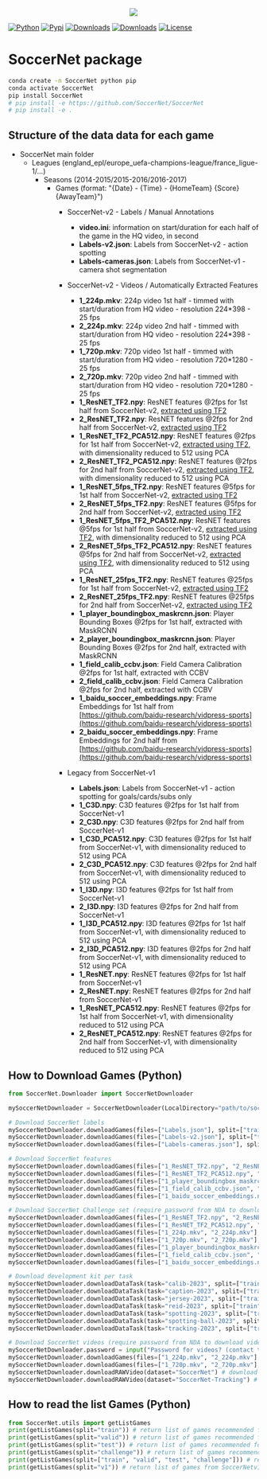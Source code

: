 <div align="center">
  <img src="https://raw.githubusercontent.com/soccernet/soccernet/main/doc/images/soccernet.png">
</div>

[![Python](https://img.shields.io/pypi/pyversions/SoccerNet)](https://img.shields.io/pypi/pyversions/SoccerNet)
[![Pypi](https://img.shields.io/pypi/v/SoccerNet)](https://pypi.org/project/SoccerNet/)
[![Downloads](https://static.pepy.tech/personalized-badge/SoccerNet?period=month&units=international_system&left_color=grey&right_color=brightgreen&left_text=PyPI%20downloads/month)](https://pepy.tech/project/SoccerNet)
[![Downloads](https://static.pepy.tech/personalized-badge/SoccerNet?period=total&units=international_system&left_color=grey&right_color=brightgreen&left_text=Downloads)](https://pepy.tech/project/SoccerNet)
[![License](https://img.shields.io/badge/license-MIT-green.svg)](https://github.com/SoccerNet/SoccerNet/blob/master/LICENSE)
<!-- [![LOC](https://sloc.xyz/github/SoccerNet/SoccerNet/?category=code)](https://github.com/SoccerNet/SoccerNet/) -->
<!-- [![Forks](https://img.shields.io/github/forks/SoccerNet/SoccerNet.svg)](https://github.com/SoccerNet/SoccerNet/network) -->
<!-- [![Issues](https://img.shields.io/github/issues/SoccerNet/SoccerNet.svg)](https://github.com/SoccerNet/SoccerNet/issues) -->
<!-- [![Project Status](http://www.repostatus.org/badges/latest/active.svg)](http://www.repostatus.org/#active) -->

# SoccerNet package

```bash
conda create -n SoccerNet python pip
conda activate SoccerNet
pip install SoccerNet
# pip install -e https://github.com/SoccerNet/SoccerNet
# pip install -e .
```

## Structure of the data data for each game

- SoccerNet main folder
  - Leagues (england_epl/europe_uefa-champions-league/france_ligue-1/...)
    - Seasons (2014-2015/2015-2016/2016-2017)
      - Games (format: "{Date} - {Time} - {HomeTeam} {Score} {AwayTeam}")
        - SoccerNet-v2 - Labels / Manual Annotations
          - **video.ini**: information on start/duration for each half of the game in the HQ video, in second
          - **Labels-v2.json**: Labels from SoccerNet-v2 - action spotting
          - **Labels-cameras.json**: Labels from SoccerNet-v1 - camera shot segmentation

        - SoccerNet-v2 - Videos / Automatically Extracted Features
          - **1_224p.mkv**: 224p video 1st half - timmed with start/duration from HQ video - resolution 224*398 - 25 fps
          - **2_224p.mkv**: 224p video 2nd half - timmed with start/duration from HQ video - resolution 224*398 - 25 fps
          - **1_720p.mkv**: 720p video 1st half - timmed with start/duration from HQ video - resolution 720*1280 - 25 fps
          - **2_720p.mkv**: 720p video 2nd half - timmed with start/duration from HQ video - resolution 720*1280 - 25 fps
          - **1_ResNET_TF2.npy**: ResNET features @2fps for 1st half from SoccerNet-v2, [extracted using TF2](https://github.com/SilvioGiancola/SoccerNetv2-DevKit)
          - **2_ResNET_TF2.npy**: ResNET features @2fps for 2nd half from SoccerNet-v2, [extracted using TF2](https://github.com/SilvioGiancola/SoccerNetv2-DevKit)
          - **1_ResNET_TF2_PCA512.npy**: ResNET features @2fps for 1st half from SoccerNet-v2, [extracted using TF2](https://github.com/SilvioGiancola/SoccerNetv2-DevKit), with dimensionality reduced to 512 using PCA
          - **2_ResNET_TF2_PCA512.npy**: ResNET features @2fps for 2nd half from SoccerNet-v2, [extracted using TF2](https://github.com/SilvioGiancola/SoccerNetv2-DevKit), with dimensionality reduced to 512 using PCA
          - **1_ResNET_5fps_TF2.npy**: ResNET features @5fps for 1st half from SoccerNet-v2, [extracted using TF2](https://github.com/SilvioGiancola/SoccerNetv2-DevKit)
          - **2_ResNET_5fps_TF2.npy**: ResNET features @5fps for 2nd half from SoccerNet-v2, [extracted using TF2](https://github.com/SilvioGiancola/SoccerNetv2-DevKit)
          - **1_ResNET_5fps_TF2_PCA512.npy**: ResNET features @5fps for 1st half from SoccerNet-v2, [extracted using TF2](https://github.com/SilvioGiancola/SoccerNetv2-DevKit), with dimensionality reduced to 512 using PCA
          - **2_ResNET_5fps_TF2_PCA512.npy**: ResNET features @5fps for 2nd half from SoccerNet-v2, [extracted using TF2](https://github.com/SilvioGiancola/SoccerNetv2-DevKit), with dimensionality reduced to 512 using PCA
          - **1_ResNET_25fps_TF2.npy**: ResNET features @25fps for 1st half from SoccerNet-v2, [extracted using TF2](https://github.com/SilvioGiancola/SoccerNetv2-DevKit)
          - **2_ResNET_25fps_TF2.npy**: ResNET features @25fps for 2nd half from SoccerNet-v2, [extracted using TF2](https://github.com/SilvioGiancola/SoccerNetv2-DevKit)
          - **1_player_boundingbox_maskrcnn.json**: Player Bounding Boxes @2fps for 1st half, extracted with MaskRCNN
          - **2_player_boundingbox_maskrcnn.json**: Player Bounding Boxes @2fps for 2nd half, extracted with MaskRCNN
          - **1_field_calib_ccbv.json**: Field Camera Calibration @2fps for 1st half, extracted with CCBV
          - **2_field_calib_ccbv.json**: Field Camera Calibration @2fps for 2nd half, extracted with CCBV
          - **1_baidu_soccer_embeddings.npy**: Frame Embeddings for 1st half from [https://github.com/baidu-research/vidpress-sports](https://github.com/baidu-research/vidpress-sports)
          - **2_baidu_soccer_embeddings.npy**: Frame Embeddings for 2nd half from [https://github.com/baidu-research/vidpress-sports](https://github.com/baidu-research/vidpress-sports)

        - Legacy from SoccerNet-v1
          - **Labels.json**: Labels from SoccerNet-v1 - action spotting for goals/cards/subs only
          - **1_C3D.npy**: C3D features @2fps for 1st half from SoccerNet-v1
          - **2_C3D.npy**: C3D features @2fps for 2nd half from SoccerNet-v1
          - **1_C3D_PCA512.npy**: C3D features @2fps for 1st half from SoccerNet-v1, with dimensionality reduced to 512 using PCA
          - **2_C3D_PCA512.npy**: C3D features @2fps for 2nd half from SoccerNet-v1, with dimensionality reduced to 512 using PCA
          - **1_I3D.npy**: I3D features @2fps for 1st half from SoccerNet-v1
          - **2_I3D.npy**: I3D features @2fps for 2nd half from SoccerNet-v1
          - **1_I3D_PCA512.npy**: I3D features @2fps for 1st half from SoccerNet-v1, with dimensionality reduced to 512 using PCA
          - **2_I3D_PCA512.npy**: I3D features @2fps for 2nd half from SoccerNet-v1, with dimensionality reduced to 512 using PCA
          - **1_ResNET.npy**: ResNET features @2fps for 1st half from SoccerNet-v1
          - **2_ResNET.npy**: ResNET features @2fps for 2nd half from SoccerNet-v1
          - **1_ResNET_PCA512.npy**: ResNET features @2fps for 1st half from SoccerNet-v1, with dimensionality reduced to 512 using PCA
          - **2_ResNET_PCA512.npy**: ResNET features @2fps for 2nd half from SoccerNet-v1, with dimensionality reduced to 512 using PCA


## How to Download Games (Python)

```python
from SoccerNet.Downloader import SoccerNetDownloader

mySoccerNetDownloader = SoccerNetDownloader(LocalDirectory="path/to/soccernet")

# Download SoccerNet labels
mySoccerNetDownloader.downloadGames(files=["Labels.json"], split=["train", "valid", "test"]) # download labels
mySoccerNetDownloader.downloadGames(files=["Labels-v2.json"], split=["train", "valid", "test"]) # download labels SN v2
mySoccerNetDownloader.downloadGames(files=["Labels-cameras.json"], split=["train", "valid", "test"]) # download labels for camera shot

# Download SoccerNet features
mySoccerNetDownloader.downloadGames(files=["1_ResNET_TF2.npy", "2_ResNET_TF2.npy"], split=["train", "valid", "test"]) # download Features
mySoccerNetDownloader.downloadGames(files=["1_ResNET_TF2_PCA512.npy", "2_ResNET_TF2_PCA512.npy"], split=["train", "valid", "test"]) # download Features reduced with PCA
mySoccerNetDownloader.downloadGames(files=["1_player_boundingbox_maskrcnn.json", "2_player_boundingbox_maskrcnn.json"], split=["train", "valid", "test"]) # download Player Bounding Boxes inferred with MaskRCNN
mySoccerNetDownloader.downloadGames(files=["1_field_calib_ccbv.json", "2_field_calib_ccbv.json"], split=["train", "valid", "test"]) # download Field Calibration inferred with CCBV
mySoccerNetDownloader.downloadGames(files=["1_baidu_soccer_embeddings.npy", "2_baidu_soccer_embeddings.npy"], split=["train", "valid", "test"]) # download Frame Embeddings from https://github.com/baidu-research/vidpress-sports

# Download SoccerNet Challenge set (require password from NDA to download videos)
mySoccerNetDownloader.downloadGames(files=["1_ResNET_TF2.npy", "2_ResNET_TF2.npy"], split=["challenge"]) # download ResNET Features
mySoccerNetDownloader.downloadGames(files=["1_ResNET_TF2_PCA512.npy", "2_ResNET_TF2_PCA512.npy"], split=["challenge"]) # download ResNET Features reduced with PCA
mySoccerNetDownloader.downloadGames(files=["1_224p.mkv", "2_224p.mkv"], split=["challenge"]) # download 224p Videos (require password from NDA)
mySoccerNetDownloader.downloadGames(files=["1_720p.mkv", "2_720p.mkv"], split=["challenge"]) # download 720p Videos (require password from NDA)
mySoccerNetDownloader.downloadGames(files=["1_player_boundingbox_maskrcnn.json", "2_player_boundingbox_maskrcnn.json"], split=["challenge"]) # download Player Bounding Boxes inferred with MaskRCNN 
mySoccerNetDownloader.downloadGames(files=["1_field_calib_ccbv.json", "2_field_calib_ccbv.json"], split=["challenge"]) # download Field Calibration inferred with CCBV 
mySoccerNetDownloader.downloadGames(files=["1_baidu_soccer_embeddings.npy", "2_baidu_soccer_embeddings.npy"], split=["challenge"]) # download Frame Embeddings from https://github.com/baidu-research/vidpress-sports

# Download development kit per task
mySoccerNetDownloader.downloadDataTask(task="calib-2023", split=["train", "valid", "test", "challenge"])
mySoccerNetDownloader.downloadDataTask(task="caption-2023", split=["train", "valid", "test", "challenge"])
mySoccerNetDownloader.downloadDataTask(task="jersey-2023", split=["train", "test", "challenge"])
mySoccerNetDownloader.downloadDataTask(task="reid-2023", split=["train", "valid", "test", "challenge"])
mySoccerNetDownloader.downloadDataTask(task="spotting-2023", split=["train", "valid", "test", "challenge"])
mySoccerNetDownloader.downloadDataTask(task="spotting-ball-2023", split=["train", "valid", "test", "challenge"], password=<PW_FROM_NDA>)
mySoccerNetDownloader.downloadDataTask(task="tracking-2023", split=["train", "test", "challenge"])

# Download SoccerNet videos (require password from NDA to download videos)
mySoccerNetDownloader.password = input("Password for videos? (contact the author):\n")
mySoccerNetDownloader.downloadGames(files=["1_224p.mkv", "2_224p.mkv"], split=["train", "valid", "test"]) # download 224p Videos
mySoccerNetDownloader.downloadGames(files=["1_720p.mkv", "2_720p.mkv"], split=["train", "valid", "test"]) # download 720p Videos 
mySoccerNetDownloader.downloadRAWVideo(dataset="SoccerNet") # download 720p Videos 
mySoccerNetDownloader.downloadRAWVideo(dataset="SoccerNet-Tracking") # download single camera RAW Videos 
```

## How to read the list Games (Python)

```python
from SoccerNet.utils import getListGames
print(getListGames(split="train")) # return list of games recommended for training
print(getListGames(split="valid")) # return list of games recommended for validation
print(getListGames(split="test")) # return list of games recommended for testing
print(getListGames(split="challenge")) # return list of games recommended for challenge
print(getListGames(split=["train", "valid", "test", "challenge"])) # return list of games for training, validation and testing
print(getListGames(split="v1")) # return list of games from SoccerNetv1 (train/valid/test)
```
